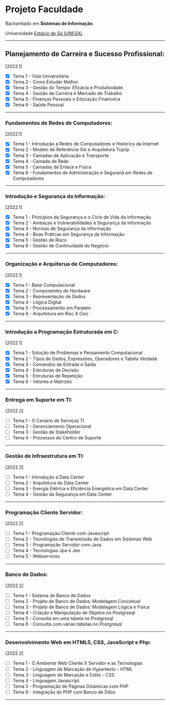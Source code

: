 # Projeto Faculdade

Bacharelado em **Sistemas de Informação**.

Universidade [Estácio de Sá (UNESA)](https://estacio.br/).

---

## Planejamento de Carreira e Sucesso Profissional:

[2022.1]

- [x] Tema 1 - Vida Universitária
- [x] Tema 2 - Como Estudar Melhor
- [x] Tema 3 - Gestão do Tempo: Eficácia e Produtividade
- [x] Tema 4 - Gestão de Carreira e Mercado de Trabalho
- [x] Tema 5 - Finanças Pessoais e Educação Financeira
- [x] Tema 6 - Saúde Pessoal

---

### Fundamentos de Redes de Computadores:

[2022.1]

- [x] Tema 1 - Introdução a Redes de Computadores e Histórico da Internet
- [x] Tema 2 - Modelo de Referência Osi e Arquitetura Tcp/ip
- [x] Tema 3 - Camadas de Aplicação e Transporte
- [x] Tema 4 - Camada de Rede
- [x] Tema 5 - Camadas de Enlace e Fisica
- [x] Tema 6 - Fundamentos de Administração e Seguranã em Redes de Computadores

---

### Introdução e Segurança da Informação:

[2022.1]

- [x] Tema 1 - Princípios da Segurança e o Ciclo de Vida da Informação
- [x] Tema 2 - Ameaças e Vulnerabilidades à Segurança da Informação
- [x] Tema 3 - Normas de Segurança da Informação
- [x] Tema 4 - Boas Práticas em Segurança da Informação
- [x] Tema 5 - Gestão de Risco
- [x] Tema 6 - Gestão de Continuidade do Negócio

---

### Organização e Arquiterua de Computadores:

[2022.1]

- [x] Tema 1 - Base Computacional
- [x] Tema 2 - Componentes de Hardware
- [x] Tema 3 - Representação de Dados
- [x] Tema 4 - Lógica Digital
- [x] Tema 5 - Processamento em Paralelo
- [x] Tema 6 - Arquitetura em Risc X Cisc

---

### Introdução a Programação Estruturada em C:

[2022.1]

- [x] Tema 1 - Solução de Problemas e Pensamento Computacional
- [x] Tema 2 - Tipos de Dados, Expressões, Operadores e Tabela Verdade
- [x] Tema 3 - Comandos de Entrada e Saída
- [x] Tema 4 - Estruturas de Decisão
- [x] Tema 5 - Estruturas de Repetição
- [x] Tema 6 - Vetores e Matrizes

---

### Entrega em Suporte em TI:

[2022.2]

- [ ] Tema 1 - O Cenário de Serviços TI
- [ ] Tema 2 - Gerenciamento Operacional
- [ ] Tema 3 - Gestão de Stakeholder
- [ ] Tema 4 - Processos do Centro de Suporte

---

### Gestão de Infraestrutura em TI:

[2022.2]

- [ ] Tema 1 - Introdução a Data Center
- [ ] Tema 2 - Arquitetura do Data Center
- [ ] Tema 3 - Energia Elétrica e Eficiência Energética em Data Center
- [ ] Tema 4 - Gestão da Segurança em Data Center

---

### Programação Cliente Servidor:

[2022.2]

- [ ] Tema 1 - Programação Cliente com Javascript
- [ ] Tema 2 - Tecnologias de Transmissão de Dados em Sistemas Web
- [ ] Tema 3 - Programação Servidor com Java
- [ ] Tema 4 - Tecnologias Jpa e Jee
- [ ] Tema 5 - Webservices

---

### Banco de Dados:

[2022.2]

- [ ] Tema 1 - Sistema de Banco de Dados
- [ ] Tema 2 - Projeto de Banco de Dados: Modelagem Conceitual
- [ ] Tema 3 - Projeto de Banco de Dados: Modelagem Lógica e Fisica
- [ ] Tema 4 - Criação e Manipulação de Objetos no Postgresql
- [ ] Tema 5 - Consulta em uma tabela no Postgresql
- [ ] Tema 6 - Consulta com várias tabelas no Postgresql

---

### Desenvolvimento Web em HTML5, CSS, JavaScript e Php:

[2022.2]

- [ ] Tema 1 - O Ambiente Web Cliente X Servidor e as Tecnologias
- [ ] Tema 2 - Linguagem de Marcação de Hypertexto - HTML
- [ ] Tema 3 - Linguagem de Marcação e Estilo - CSS
- [ ] Tema 4 - Linguagem Javascript
- [ ] Tema 5 - Programação de Páginas Dinâmicas com PHP
- [ ] Tema 6 - Integração do PHP com Banco de Ddos

---